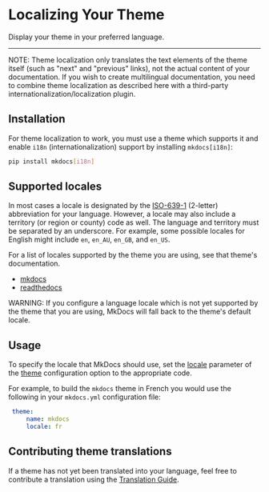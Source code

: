 # Localizing Your Theme

Display your theme in your preferred language.

---

NOTE:
Theme localization only translates the text elements of the theme itself
(such as "next" and "previous" links), not the actual content of your
documentation. If you wish to create multilingual documentation, you need
to combine theme localization as described here with a third-party
internationalization/localization plugin.

## Installation

For theme localization to work, you must use a theme which supports it and
enable `i18n` (internationalization) support by installing `mkdocs[i18n]`:

```bash
pip install mkdocs[i18n]
```

## Supported locales

In most cases a locale is designated by the [ISO-639-1] (2-letter) abbreviation
for your language. However, a locale may also include a territory (or region or
county) code as well. The language and territory must be separated by an
underscore. For example, some possible locales for English might include `en`,
`en_AU`, `en_GB`, and `en_US`.

For a list of locales supported by the theme you are using, see that theme's
documentation.

- [mkdocs]
- [readthedocs]

WARNING:
If you configure a language locale which is not yet supported by the theme
that you are using, MkDocs will fall back to the theme's default locale.

## Usage

To specify the locale that MkDocs should use, set the [locale]
parameter of the [theme] configuration option to the appropriate code.

For example, to build the `mkdocs` theme in French you would use the following
in your `mkdocs.yml` configuration file:

```yaml
 theme:
     name: mkdocs
     locale: fr
```

## Contributing theme translations

If a theme has not yet been translated into your language, feel free to
contribute a translation using the [Translation Guide].

[Translation Guide]: ../dev-guide/translations.md
[mkdocs]: choosing-your-theme.md#mkdocs-locale
[readthedocs]: choosing-your-theme.md#readthedocs-locale
[locale]: configuration.md#locale
[theme]: configuration.md#theme
[ISO-639-1]: https://en.wikipedia.org/wiki/ISO_639-1
